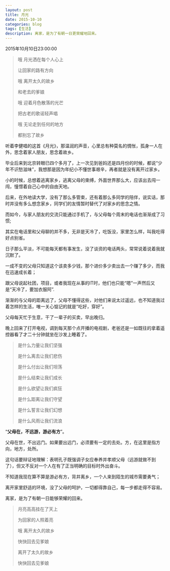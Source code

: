 ```yaml
---
layout: post
title: 月光
date: 2015-10-10
categories: blog
tags: [生活]
description: 离家，是为了有朝一日更荣耀地回来。
---
```


2015年10月10日23:00:00


>哦 月光洒在每个人心上
>
>让回家的路有方向
>
>哦 离开太久的故乡
>
>和老去的爹娘
>
>哦 迎着月色散落的光芒
>
>把古老的歌谣轻声唱
>
>哦 无论走到任何的地方
>
>都别忘了故乡

听着李健唱的这首《月光》，那温润的声音，心里总有种莫名的惆怅，孤身一人在外，思念着家人朋友，思念着故乡。

毕业后来到北京转眼已四个多月了，上一次见到爸妈还是四月份的时候，都说“少年不识愁滋味”，我想那是因为年纪小不懂世事艰辛，再者就是没有离开过家乡。

小的时候，总想着逃离家乡，逃离父母的束缚，外面世界那么大，应该出去闯一闯，憧憬着自己心中的自由天地。

后来，在外地读大学，没有了那么多管束，还有着那么多同学的陪伴，说实话，那时并没有多么想念家乡，同学们的友情暂时替代了对家乡的思念之情。

而如今，与家人朋友的交流只能通过手机了，与父母每个周末的电话也渐渐成了习惯;

其实在电话里和父母聊的并不多，无非是天冷了，吃饭没，家里怎么样，叫我吃得好点别省。

日子那么平淡，不可能每天都有事发生，没了谈资的电话两头，常常说着说着我就沉默了。

一成不变的父母只知道这个该卖多少钱，那个进价多少卖出去一个赚了多少，而我在迅速成长着；

跟父母说起社团，项目，或者我现在从事的IT时，他们也只能“嗯”一声然后又是“天冷了，要加衣服阿”.

渐渐的与父母的距离远了，父母不懂得这些，对他们来说太过遥远，也不知道我过着怎样的生活，唯一关心惦记的就是“吃好，穿好”。

父母每天忙于生意，干了一辈子的买卖，早出晚归。

晚上回来了打开电视，调到每天那个点开播的电视剧，老爸还是一如既往的拿着遥控器看了才二十分钟就坐在沙发上睡着了。

>是什么力量让我们坚强
>
>是什么离去让我们悲伤
>
>是什么付出让我们坦荡
>
>是什么结束让我们成长
>
>是什么欲望让我们疯狂
>
>是什么距离让我们守望
>
>是什么誓言让我们幻想
>
>是什么风雨让我们流浪

“**父母在，不远游，游必有方**”。

父母在世，不出远门。如果要出远门，必须要有一定的去处。方，在这里是指方向，地方，处所。

这句话要辩证地理解：表明孔子既强调子女应奉养并孝顺父母（远游就做不到了），但又不反对一个人在有了正当明确的目标时外出奋斗。 

不知道我现在算不算是游必有方，背井离乡，一个人来到陌生的城市需要勇气；

离开家里舒适的环境，没了父母的呵护，一切都得靠自己，每一步都走得不容易。

离家，是为了有朝一日能够荣耀的回来。

>月亮高高挂在了天上
>
>为回家的人照着亮
>
>哦 离开太久的故乡
>
>快快回去见爹娘
>
>离开了太久的故乡
>
>快快回去见爹娘

